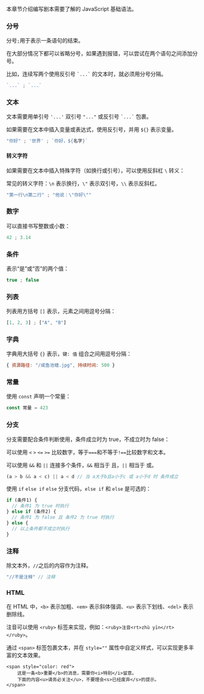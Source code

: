 本章节介绍编写剧本需要了解的 JavaScript 基础语法。

### 分号

分号`;`用于表示一条语句的结束。

在大部分情况下都可以省略分号，如果遇到报错，可以尝试在两个语句之间添加分号。

比如，连续写两个使用反引号 `` `...` `` 的文本时，就必须用分号分隔。

```js
`...` ; `...`
```

### 文本

文本需要用单引号 `'...'` 双引号 `"..."` 或反引号 `` `...` `` 包裹。

如果需要在文本中插入变量或表达式，使用反引号，并用 `${}` 表示变量。

```js
"你好" ; '世界' ; `你好，${名字}`
```

#### 转义字符

如果需要在文本中插入特殊字符（如换行或引号），可以使用反斜杠 `\` 转义：

常见的转义字符：`\n` 表示换行，`\"` 表示双引号，`\\` 表示反斜杠。

```js
"第一行\n第二行" ; "他说：\"你好\""
```

### 数字

可以直接书写整数或小数：

```js
42 ; 3.14
```

### 条件

表示“是”或“否”的两个值：

```js
true ; false
```

### 列表

列表用方括号 `[]` 表示，元素之间用逗号分隔：

```js
[1, 2, 3] ; ["A", "B"]
```

### 字典

字典用大括号 `{}` 表示，`键: 值` 组合之间用逗号分隔：

```js
{ 资源路径: "/咸鱼池塘.jpg", 持续时间: 500 }
```

### 常量

使用 `const` 声明一个常量：

```js
const 常量 = 423
```

### 分支

分支需要配合条件判断使用，条件成立时为 true，不成立时为 false：

可以使用 `<` `>` `<=` `>=` 比较数字，等于`===`和不等于`!==`比较数字和文本。

可以使用 `&&` 和 `||` 连接多个条件，`&&` 相当于 且，`||` 相当于 或。

```js
(a > b && a < c) || a < d // 当 a大于b且a小于c 或 a小于d 时 条件成立
```

使用 `if` `else if` `else` 分支代码，`else if` 和 `else` 是可选的：

```js
if (条件1) {
  // 条件1 为 true 时执行
} else if (条件2) {
  // 条件1 为 false 且 条件2 为 true 时执行
} else {
  // 以上条件都不成立时执行
}
```

### 注释

除文本外，`//`之后的内容作为注释。

```js
"//不是注释" // 注释
```

### HTML

在 HTML 中，`<b>` 表示加粗、`<em>` 表示斜体强调、`<u>` 表示下划线、`<del>` 表示删除线。

注音可以使用 `<ruby>` 标签来实现，例如：`<ruby>注音<rt>zhù yīn</rt></ruby>`。

通过 `<span>` 标签包裹文本，并在 `style=""` 属性中自定义样式，可以实现更多丰富的文本效果。

```tsx
<span style="color: red">
    这是一条<b>重要</b>的消息，需要你<i>特别</i>留意。
    下面的内容<u>请务必关注</u>，不要理会<s>已经废弃</s>的提示。
</span>
```
